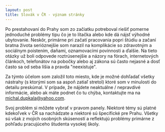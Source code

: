 ```yaml
---
layout: post
title: Slovák v ČR - význam stránky
---
```


Po prestahovaní do Prahy som zo začiatku potreboval riešiť pomerne jednoduché problémy tipu čo je to lítačka alebo kde dá nájsť výhodné ubytovanie. Neskôr, primárne pri začatí pracovania popri štúdiu a začaní bratna života serióznejšie som narazil na komplikácie so zdravotným a sociálnym poistením, daňami, oznamovacími povinnosti a ďalšie. Na tieto otázky už boli odpovede roztrúsenejšie a názory na fórach, internetových článkoch, telefonátov na pobočky alebo aj zákona sú často nejasné a dosť často sa od seba líšia a pravda "neexistuje". 

Za týmto účelom som založil toto miesto, kde je možné dohľadať všetky nástrahy (s ktorými som sa aspoň zatiaľ stretol) ktoré som v minulosti do detailu preskúmal. V prípade, že nájdete neaktuálne / nepravdivé informácie, alebo ak máte podnet čo tu chýba, kontaktujte ma na michal.dupkala@yahoo.com.   

Svoj problém si môžete vybrať v pravom panely. Niektoré témy sú platné kdekoľvek v ČR sa nachádzate a niektoré sú špecifické pre Prahu. Všetky sú však z mojich osobných skúseností a reflektujú problémy primárne z pohľadu pracujúceho študenta vysokej školy.